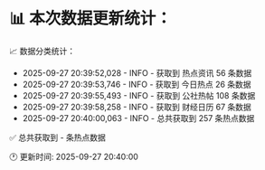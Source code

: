 📊 本次数据更新统计：
==========================

📈 数据分类统计：
- 2025-09-27 20:39:52,028 - INFO - 获取到 热点资讯 56 条数据
- 2025-09-27 20:39:53,746 - INFO - 获取到 今日热点 26 条数据
- 2025-09-27 20:39:55,493 - INFO - 获取到 公社热帖 108 条数据
- 2025-09-27 20:39:58,258 - INFO - 获取到 财经日历 67 条数据
- 2025-09-27 20:40:00,063 - INFO - 总共获取到 257 条热点数据

✅ 总共获取到 - 条热点数据

🕐 更新时间: 2025-09-27 20:40:00
